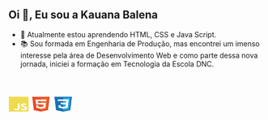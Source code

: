 ## Oi 👋, Eu sou a Kauana Balena

- 🌱 Atualmente estou aprendendo HTML, CSS e Java Script.
- 📚 Sou formada em Engenharia de Produção, mas encontrei um imenso interesse pela área de Desenvolvimento Web e como parte dessa nova jornada, iniciei a formação em Tecnologia da Escola DNC.

#

<div style="display: inline_block"><br>
  <img align="center" alt="js" height="30" width="40" src="https://raw.githubusercontent.com/devicons/devicon/master/icons/javascript/javascript-plain.svg">
  <img align="center" alt="html" height="30" width="40" src="https://raw.githubusercontent.com/devicons/devicon/master/icons/html5/html5-original.svg">
  <img align="center" alt="css" height="30" width="40" src="https://raw.githubusercontent.com/devicons/devicon/master/icons/css3/css3-original.svg">
</div>
